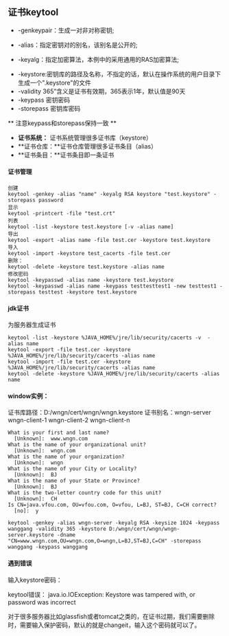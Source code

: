 <!--
author: wngn123
head: head.png
date: 2016-08-28
title: HTTPS 证书keytool
tags: keytool
category: HTTPS
status: publish
summary: HTTPS 证书keytool
-->

## 证书keytool

* -genkeypair：生成一对非对称密钥;
+ -alias：指定密钥对的别名，该别名是公开的;
- -keyalg：指定加密算法，本例中的采用通用的RAS加密算法;
* -keystore:密钥库的路径及名称，不指定的话，默认在操作系统的用户目录下生成一个".keystore"的文件
* -validity 365”含义是证书有效期，365表示1年，默认值是90天
* -keypass 密钥密码
* -storepass 密钥库密码

** 注意keypass和storepass保持一致 **

* **证书系统：** 证书系统管理很多证书库（keystore）
* **证书仓库：**证书仓库管理很多证书条目（alias）
* **证书条目：**证书条目即一条证书

#### 证书管理
```
创建
keytool -genkey -alias "name" -keyalg RSA keystore "test.keystore" -storepass password
显示
keytool -printcert -file "test.crt"   
列表
keytool -list -keystore test.keystore [-v -alias name]
导出
keytool -export -alias name -file test.cer -keystore test.keystore
导入
keytool -import -keystore test_cacerts -file test.cer
删除：
keytool -delete -keystore test.keystore -alias name
修改密码
keytool -keypasswd -alias name -keystore test.keystore
keytool -keypasswd -alias name -keypass testtesttest1 -new testtest1 -storepass testtest -keystore test.keystore  
```

#### jdk证书

为服务器生成证书
```
keytool -list -keystore %JAVA_HOME%/jre/lib/security/cacerts -v  -alias name
keytool -export -file test.cer -keystore %JAVA_HOME%/jre/lib/security/cacerts -alias name
keytool -import -file test.cer -keystore %JAVA_HOME%/jre/lib/security/cacerts -alias name
keytool -delete -keystore %JAVA_HOME%/jre/lib/security/cacerts -alias name
```

#### window实例：
证书库路径：D:/wngn/cert/wngn/wngn.keystore
证书别名：wngn-server wngn-client-1 wngn-client-2 wngn-client-n

```
What is your first and last name?
  [Unknown]:  www.wngn.com
What is the name of your organizational unit?
  [Unknown]:  wngn.com
What is the name of your organization?
  [Unknown]:  wngn
What is the name of your City or Locality?
  [Unknown]:  BJ
What is the name of your State or Province?
  [Unknown]:  BJ
What is the two-letter country code for this unit?
  [Unknown]:  CH
Is CN=java.vfou.com, OU=vfou.com, O=vfou, L=BJ, ST=BJ, C=CH correct?
  [no]:  y

keytool -genkey -alias wngn-server -keyalg RSA -keysize 1024 -keypass wanggang -validity 365 -keystore D:/wngn/cert/wngn/wngn-server.keystore -dname "CN=www.wngn.com,OU=wngn.com,O=wngn,L=BJ,ST=BJ,C=CH" -storepass wanggang -keypass wanggang
```


#### 遇到错误 

输入keystore密码：

keytool错误： java.io.IOException: Keystore was tampered with, or password was incorrect 

对于很多服务器比如glassfish或者tomcat之类的，在证书过期，我们需要删除时，需要输入保护密码，默认的就是changeit，输入这个密码就可以了。 




